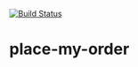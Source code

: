 [![Build Status](https://travis-ci.org/dradickal/place-my-orders.png?branch=master)](https://travis-ci.org/dradickal/place-my-orders)

# place-my-order
